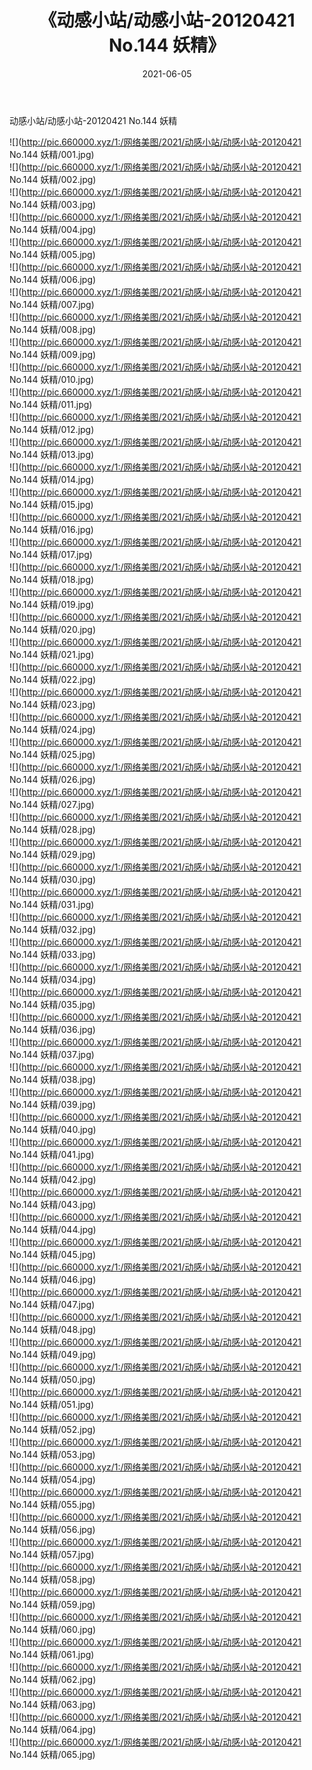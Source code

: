 ﻿---
layout: post
title:  《动感小站/动感小站-20120421 No.144 妖精》
date:   2021-06-05
img: http://pic.660000.xyz/1:/网络美图/2021/动感小站/动感小站-20120421 No.144 妖精/000.jpg
categories: [美女, 清纯, 唯美]
---

动感小站/动感小站-20120421 No.144 妖精

 ![](http://pic.660000.xyz/1:/网络美图/2021/动感小站/动感小站-20120421 No.144 妖精/001.jpg) <br>![](http://pic.660000.xyz/1:/网络美图/2021/动感小站/动感小站-20120421 No.144 妖精/002.jpg) <br>![](http://pic.660000.xyz/1:/网络美图/2021/动感小站/动感小站-20120421 No.144 妖精/003.jpg) <br>![](http://pic.660000.xyz/1:/网络美图/2021/动感小站/动感小站-20120421 No.144 妖精/004.jpg) <br>![](http://pic.660000.xyz/1:/网络美图/2021/动感小站/动感小站-20120421 No.144 妖精/005.jpg) <br>![](http://pic.660000.xyz/1:/网络美图/2021/动感小站/动感小站-20120421 No.144 妖精/006.jpg) <br>![](http://pic.660000.xyz/1:/网络美图/2021/动感小站/动感小站-20120421 No.144 妖精/007.jpg) <br>![](http://pic.660000.xyz/1:/网络美图/2021/动感小站/动感小站-20120421 No.144 妖精/008.jpg) <br>![](http://pic.660000.xyz/1:/网络美图/2021/动感小站/动感小站-20120421 No.144 妖精/009.jpg) <br>![](http://pic.660000.xyz/1:/网络美图/2021/动感小站/动感小站-20120421 No.144 妖精/010.jpg) <br>![](http://pic.660000.xyz/1:/网络美图/2021/动感小站/动感小站-20120421 No.144 妖精/011.jpg) <br>![](http://pic.660000.xyz/1:/网络美图/2021/动感小站/动感小站-20120421 No.144 妖精/012.jpg) <br>![](http://pic.660000.xyz/1:/网络美图/2021/动感小站/动感小站-20120421 No.144 妖精/013.jpg) <br>![](http://pic.660000.xyz/1:/网络美图/2021/动感小站/动感小站-20120421 No.144 妖精/014.jpg) <br>![](http://pic.660000.xyz/1:/网络美图/2021/动感小站/动感小站-20120421 No.144 妖精/015.jpg) <br>![](http://pic.660000.xyz/1:/网络美图/2021/动感小站/动感小站-20120421 No.144 妖精/016.jpg) <br>![](http://pic.660000.xyz/1:/网络美图/2021/动感小站/动感小站-20120421 No.144 妖精/017.jpg) <br>![](http://pic.660000.xyz/1:/网络美图/2021/动感小站/动感小站-20120421 No.144 妖精/018.jpg) <br>![](http://pic.660000.xyz/1:/网络美图/2021/动感小站/动感小站-20120421 No.144 妖精/019.jpg) <br>![](http://pic.660000.xyz/1:/网络美图/2021/动感小站/动感小站-20120421 No.144 妖精/020.jpg) <br>![](http://pic.660000.xyz/1:/网络美图/2021/动感小站/动感小站-20120421 No.144 妖精/021.jpg) <br>![](http://pic.660000.xyz/1:/网络美图/2021/动感小站/动感小站-20120421 No.144 妖精/022.jpg) <br>![](http://pic.660000.xyz/1:/网络美图/2021/动感小站/动感小站-20120421 No.144 妖精/023.jpg) <br>![](http://pic.660000.xyz/1:/网络美图/2021/动感小站/动感小站-20120421 No.144 妖精/024.jpg) <br>![](http://pic.660000.xyz/1:/网络美图/2021/动感小站/动感小站-20120421 No.144 妖精/025.jpg) <br>![](http://pic.660000.xyz/1:/网络美图/2021/动感小站/动感小站-20120421 No.144 妖精/026.jpg) <br>![](http://pic.660000.xyz/1:/网络美图/2021/动感小站/动感小站-20120421 No.144 妖精/027.jpg) <br>![](http://pic.660000.xyz/1:/网络美图/2021/动感小站/动感小站-20120421 No.144 妖精/028.jpg) <br>![](http://pic.660000.xyz/1:/网络美图/2021/动感小站/动感小站-20120421 No.144 妖精/029.jpg) <br>![](http://pic.660000.xyz/1:/网络美图/2021/动感小站/动感小站-20120421 No.144 妖精/030.jpg) <br>![](http://pic.660000.xyz/1:/网络美图/2021/动感小站/动感小站-20120421 No.144 妖精/031.jpg) <br>![](http://pic.660000.xyz/1:/网络美图/2021/动感小站/动感小站-20120421 No.144 妖精/032.jpg) <br>![](http://pic.660000.xyz/1:/网络美图/2021/动感小站/动感小站-20120421 No.144 妖精/033.jpg) <br>![](http://pic.660000.xyz/1:/网络美图/2021/动感小站/动感小站-20120421 No.144 妖精/034.jpg) <br>![](http://pic.660000.xyz/1:/网络美图/2021/动感小站/动感小站-20120421 No.144 妖精/035.jpg) <br>![](http://pic.660000.xyz/1:/网络美图/2021/动感小站/动感小站-20120421 No.144 妖精/036.jpg) <br>![](http://pic.660000.xyz/1:/网络美图/2021/动感小站/动感小站-20120421 No.144 妖精/037.jpg) <br>![](http://pic.660000.xyz/1:/网络美图/2021/动感小站/动感小站-20120421 No.144 妖精/038.jpg) <br>![](http://pic.660000.xyz/1:/网络美图/2021/动感小站/动感小站-20120421 No.144 妖精/039.jpg) <br>![](http://pic.660000.xyz/1:/网络美图/2021/动感小站/动感小站-20120421 No.144 妖精/040.jpg) <br>![](http://pic.660000.xyz/1:/网络美图/2021/动感小站/动感小站-20120421 No.144 妖精/041.jpg) <br>![](http://pic.660000.xyz/1:/网络美图/2021/动感小站/动感小站-20120421 No.144 妖精/042.jpg) <br>![](http://pic.660000.xyz/1:/网络美图/2021/动感小站/动感小站-20120421 No.144 妖精/043.jpg) <br>![](http://pic.660000.xyz/1:/网络美图/2021/动感小站/动感小站-20120421 No.144 妖精/044.jpg) <br>![](http://pic.660000.xyz/1:/网络美图/2021/动感小站/动感小站-20120421 No.144 妖精/045.jpg) <br>![](http://pic.660000.xyz/1:/网络美图/2021/动感小站/动感小站-20120421 No.144 妖精/046.jpg) <br>![](http://pic.660000.xyz/1:/网络美图/2021/动感小站/动感小站-20120421 No.144 妖精/047.jpg) <br>![](http://pic.660000.xyz/1:/网络美图/2021/动感小站/动感小站-20120421 No.144 妖精/048.jpg) <br>![](http://pic.660000.xyz/1:/网络美图/2021/动感小站/动感小站-20120421 No.144 妖精/049.jpg) <br>![](http://pic.660000.xyz/1:/网络美图/2021/动感小站/动感小站-20120421 No.144 妖精/050.jpg) <br>![](http://pic.660000.xyz/1:/网络美图/2021/动感小站/动感小站-20120421 No.144 妖精/051.jpg) <br>![](http://pic.660000.xyz/1:/网络美图/2021/动感小站/动感小站-20120421 No.144 妖精/052.jpg) <br>![](http://pic.660000.xyz/1:/网络美图/2021/动感小站/动感小站-20120421 No.144 妖精/053.jpg) <br>![](http://pic.660000.xyz/1:/网络美图/2021/动感小站/动感小站-20120421 No.144 妖精/054.jpg) <br>![](http://pic.660000.xyz/1:/网络美图/2021/动感小站/动感小站-20120421 No.144 妖精/055.jpg) <br>![](http://pic.660000.xyz/1:/网络美图/2021/动感小站/动感小站-20120421 No.144 妖精/056.jpg) <br>![](http://pic.660000.xyz/1:/网络美图/2021/动感小站/动感小站-20120421 No.144 妖精/057.jpg) <br>![](http://pic.660000.xyz/1:/网络美图/2021/动感小站/动感小站-20120421 No.144 妖精/058.jpg) <br>![](http://pic.660000.xyz/1:/网络美图/2021/动感小站/动感小站-20120421 No.144 妖精/059.jpg) <br>![](http://pic.660000.xyz/1:/网络美图/2021/动感小站/动感小站-20120421 No.144 妖精/060.jpg) <br>![](http://pic.660000.xyz/1:/网络美图/2021/动感小站/动感小站-20120421 No.144 妖精/061.jpg) <br>![](http://pic.660000.xyz/1:/网络美图/2021/动感小站/动感小站-20120421 No.144 妖精/062.jpg) <br>![](http://pic.660000.xyz/1:/网络美图/2021/动感小站/动感小站-20120421 No.144 妖精/063.jpg) <br>![](http://pic.660000.xyz/1:/网络美图/2021/动感小站/动感小站-20120421 No.144 妖精/064.jpg) <br>![](http://pic.660000.xyz/1:/网络美图/2021/动感小站/动感小站-20120421 No.144 妖精/065.jpg) <br>